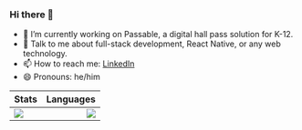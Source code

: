 ### Hi there 👋

- 🌱 I’m currently working on Passable, a digital hall pass solution for K-12.
- 💬 Talk to me about full-stack development, React Native, or any web technology.
- 📫 How to reach me: [LinkedIn](https://www.linkedin.com/in/josephsemrai/ "My LinkedIn")
- 😄 Pronouns: he/him

| Stats  | Languages |
| ------------- | ------------- |
| <a href="https://josephsemrai.com"><img align="left" src="https://github-readme-stats.vercel.app/api?username=JosephSemrai&theme=vue&show_icons=true" /></a>  | <a href="https://josephsemrai.com"><img align="right" src="https://github-readme-stats.vercel.app/api/top-langs/?username=JosephSemrai&layout=compact&theme=vue" /></a>  |

